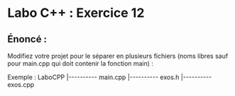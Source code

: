 # Labo C++ : Exercice 12

## Énoncé :

Modifiez votre projet pour le séparer en plusieurs fichiers (noms libres sauf pour main.cpp qui doit contenir la fonction main) :

Exemple :
LaboCPP
|---------- main.cpp
|---------- exos.h
|---------- exos.cpp